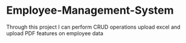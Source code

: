 # Employee-Management-System
Through this project I can perform CRUD operations upload excel and upload PDF features on employee data
